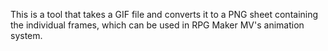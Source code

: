 This is a tool that takes a GIF file and converts it to a PNG sheet containing the individual frames, which can be used in RPG Maker MV's animation system.
